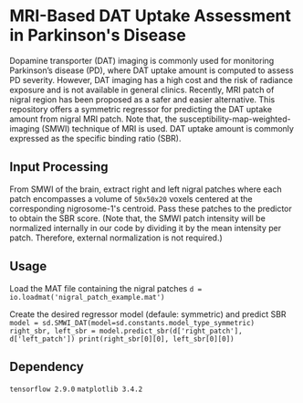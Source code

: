 # MRI-Based DAT Uptake Assessment in Parkinson's Disease
Dopamine transporter (DAT) imaging is commonly used for monitoring Parkinson’s disease (PD), where DAT uptake amount is computed to assess PD severity. However, DAT imaging has a high cost and the risk of radiance exposure and is not available in general clinics. Recently, MRI patch of nigral region has been proposed
as a safer and easier alternative. 
This repository offers a symmetric regressor for predicting the DAT uptake amount from nigral MRI patch.
Note that, the susceptibility-map-weighted-imaging (SMWI) technique of MRI is used.
DAT uptake amount is commonly expressed as the specific binding ratio (SBR).

## Input Processing ##
From SMWI of the brain, extract right and left nigral patches where each patch encompasses a volume of `50x50x20` voxels centered at the corresponding nigrosome-1's centroid.
Pass these patches to the predictor to obtain the SBR score.
(Note that, the SMWI patch intensity will be normalized internally in our code by dividing it by the mean intensity per patch. Therefore, external normalization is not required.)

## Usage ##
Load the MAT file containing the nigral patches
`d = io.loadmat('nigral_patch_example.mat')`

Create the desired regressor model (defaule: symmetric) and predict SBR
`model = sd.SMWI_DAT(model=sd.constants.model_type_symmetric)
right_sbr, left_sbr = model.predict_sbr(d['right_patch'], d['left_patch'])
print(right_sbr[0][0], left_sbr[0][0])`

## Dependency ##
`tensorflow 2.9.0`
`matplotlib 3.4.2`
